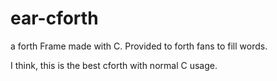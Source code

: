 # ear-cforth
a forth Frame made with C. Provided to forth fans to fill words.

I think, this is the best cforth with normal C usage.
